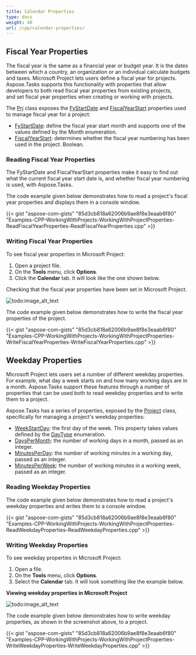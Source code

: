 ```yaml
---
title: Calendar Properties
type: docs
weight: 40
url: /cpp/calendar-properties/
---
```


## **Fiscal Year Properties**
The fiscal year is the same as a financial year or budget year. It is the dates between which a country, an organization or an individual calculate budgets and taxes. Microsoft Project lets users define a fiscal year for projects. Aspose.Tasks supports this functionality with properties that allow developers to both read fiscal year properties from existing projects, and set fiscal year properties when creating or working with projects.

The [Prj]() class exposes the [FyStartDate]() and [FiscalYearStart]() properties used to manage fiscal year for a project:

- [FyStartDate](): define the fiscal year start month and supports one of the values defined by the Month enumeration.
- [FiscalYearStart](): determines whether the fiscal year numbering has been used in the project. Boolean.
### **Reading Fiscal Year Properties**
The FyStartDate and FiscalYearStart properties make it easy to find out what the current fiscal year start date is, and whether fiscal year numbering is used, with Aspose.Tasks.

The code example given below demonstrates how to read a project's fiscal year properties and displays them in a console window.

{{< gist "aspose-com-gists" "85d3cb818a62006b9ae8f8e3eaab6f80" "Examples-CPP-WorkingWithProjects-WorkingWithProjectProperties-ReadFiscalYearProperties-ReadFiscalYearProperties.cpp" >}}
### **Writing Fiscal Year Properties**
To see fiscal year properties in Microsoft Project:

1. Open a project file.
2. On the **Tools** menu, click **Options**.
3. Click the **Calendar** tab. It will look like the one shown below.

Checking that the fiscal year properties have been set in Microsoft Project.

![todo:image_alt_text](/download/attachments/16286619/1056228256)

The code example given below demonstrates how to write the fiscal year properties of the project.

{{< gist "aspose-com-gists" "85d3cb818a62006b9ae8f8e3eaab6f80" "Examples-CPP-WorkingWithProjects-WorkingWithProjectProperties-WriteFiscalYearProperties-WriteFiscalYearProperties.cpp" >}}
## **Weekday Properties**
Microsoft Project lets users set a number of different weekday properties. For example, what day a week starts on and how many working days are in a month. Aspose.Tasks support these features through a number of properties that can be used both to read weekday properties and to write them to a project.

Aspose.Tasks has a series of properties, exposed by the [Project]() class, specifically for managing a project's weekday properties:

- [WeekStartDay](): the first day of the week. This property takes values defined by the [DayType]() enumeration.
- [DaysPerMonth](): the number of working days in a month, passed as an integer.
- [MinutesPerDay](): the number of working minutes in a working day, passed as an integer.
- [MinutesPerWeek](): the number of working minutes in a working week, passed as an integer.
### **Reading Weekday Properties**
The code example given below demonstrates how to read a project's weekday properties and writes them to a console window.

{{< gist "aspose-com-gists" "85d3cb818a62006b9ae8f8e3eaab6f80" "Examples-CPP-WorkingWithProjects-WorkingWithProjectProperties-ReadWeekdayProperties-ReadWeekdayProperties.cpp" >}}
### **Writing Weekday Properties**
To see weekday properties in Microsoft Project:

1. Open a file.
2. On the **Tools** menu, click **Options**.
3. Select the **Calendar** tab. It will look something like the example below.

**Viewing weekday properties in Microsoft Project** 

![todo:image_alt_text](/download/attachments/16286619/817796928)

The code example given below demonstrates how to write weekday properties, as shown in the screenshot above, to a project.

{{< gist "aspose-com-gists" "85d3cb818a62006b9ae8f8e3eaab6f80" "Examples-CPP-WorkingWithProjects-WorkingWithProjectProperties-WriteWeekdayProperties-WriteWeekdayProperties.cpp" >}}

